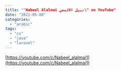 ```yaml
---
title: ""Nabeel Alalmai نبيل الالمعي\" on YouTube"
date: "2021-05-08"
categories: 
  - "arabic"
tags: 
  - "cs"
  - "java"
  - "laravel"
---
```


[https://youtube.com/c/Nabeel_alalmai1](https://youtube.com/c/Nabeel_alalmai1)
